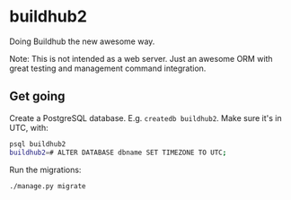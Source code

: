 # buildhub2

Doing Buildhub the new awesome way.

Note: This is not intended as a web server. Just an awesome ORM with
great testing and management command integration.

## Get going

Create a PostgreSQL database. E.g. `createdb buildhub2`.
Make sure it's in UTC, with:
```sh
psql buildhub2
buildhub2=# ALTER DATABASE dbname SET TIMEZONE TO UTC;
```

Run the migrations:
```sh
./manage.py migrate
```
